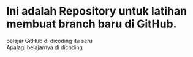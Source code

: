 
# Ini adalah Repository untuk latihan membuat branch baru di GitHub.
belajar GitHub di dicoding itu seru  <br>
Apalagi belajarnya di dicoding
